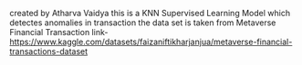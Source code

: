 created by Atharva Vaidya
this is a KNN Supervised Learning Model which detectes anomalies in transaction
the data set is taken from Metaverse Financial Transaction
link-https://www.kaggle.com/datasets/faizaniftikharjanjua/metaverse-financial-transactions-dataset 
